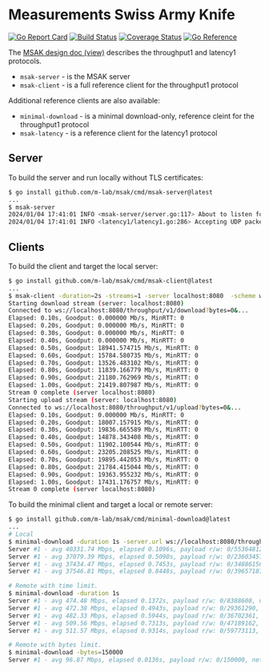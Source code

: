 # Measurements Swiss Army Knife

[![Go Report Card](https://goreportcard.com/badge/github.com/m-lab/msak)](https://goreportcard.com/report/github.com/m-lab/msak)
[![Build Status](https://github.com/m-lab/msak/actions/workflows/test.yml/badge.svg?branch=main)](https://github.com/m-lab/msak/actions/workflows/test.yml)
[![Coverage Status](https://coveralls.io/repos/github/m-lab/msak/badge.svg?branch=main)](https://coveralls.io/github/m-lab/msak?branch=main)
[![Go Reference](https://pkg.go.dev/badge/github.com/m-lab/msak.svg)](https://pkg.go.dev/github.com/m-lab/msak)

The [MSAK design doc (view)][1] describes the throughput1 and latency1 protocols.

[1]: https://docs.google.com/document/d/1OmKXGhQe2mT1gSXI2NT_SxvnKu5OHpBGIYpoWNJwmWA/edit

* `msak-server` - is the MSAK server
* `msak-client` - is a full reference client for the throughput1 protocol

Additional reference clients are also available:

* `minimal-download` - is a minimal download-only, reference cleint for the throughput1 protocol
* `msak-latency` - is a reference client for the latency1 protocol

## Server

To build the server and run locally without TLS certificates:

```sh
$ go install github.com/m-lab/msak/cmd/msak-server@latest
...
$ msak-server
2024/01/04 17:41:01 INFO <msak-server/server.go:117> About to listen for ws tests endpoint=:8080
2024/01/04 17:41:01 INFO <latency1/latency1.go:286> Accepting UDP packets...
```

## Clients

To build the client and target the local server:

```sh
$ go install github.com/m-lab/msak/cmd/msak-client@latest
...
$ msak-client -duration=2s -streams=1 -server localhost:8080  -scheme ws
Starting download stream (server: localhost:8080)
Connected to ws://localhost:8080/throughput/v1/download?bytes=0&...
Elapsed: 0.10s, Goodput: 0.000000 Mb/s, MinRTT: 0
Elapsed: 0.20s, Goodput: 0.000000 Mb/s, MinRTT: 0
Elapsed: 0.30s, Goodput: 0.000000 Mb/s, MinRTT: 0
Elapsed: 0.40s, Goodput: 0.000000 Mb/s, MinRTT: 0
Elapsed: 0.50s, Goodput: 18941.574715 Mb/s, MinRTT: 0
Elapsed: 0.60s, Goodput: 15784.580735 Mb/s, MinRTT: 0
Elapsed: 0.70s, Goodput: 13526.483102 Mb/s, MinRTT: 0
Elapsed: 0.80s, Goodput: 11839.166779 Mb/s, MinRTT: 0
Elapsed: 0.90s, Goodput: 21180.762969 Mb/s, MinRTT: 0
Elapsed: 1.00s, Goodput: 21419.807987 Mb/s, MinRTT: 0
Stream 0 complete (server localhost:8080)
Starting upload stream (server: localhost:8080)
Connected to ws://localhost:8080/throughput/v1/upload?bytes=0&...
Elapsed: 0.10s, Goodput: 0.000000 Mb/s, MinRTT: 0
Elapsed: 0.20s, Goodput: 18007.157915 Mb/s, MinRTT: 0
Elapsed: 0.30s, Goodput: 19836.665589 Mb/s, MinRTT: 0
Elapsed: 0.40s, Goodput: 14878.343408 Mb/s, MinRTT: 0
Elapsed: 0.50s, Goodput: 11902.100544 Mb/s, MinRTT: 0
Elapsed: 0.60s, Goodput: 23205.208525 Mb/s, MinRTT: 0
Elapsed: 0.70s, Goodput: 19895.442053 Mb/s, MinRTT: 0
Elapsed: 0.80s, Goodput: 21784.415044 Mb/s, MinRTT: 0
Elapsed: 0.90s, Goodput: 19363.955232 Mb/s, MinRTT: 0
Elapsed: 1.00s, Goodput: 17431.176757 Mb/s, MinRTT: 0
Stream 0 complete (server localhost:8080)
```

To build the minimal client and target a local or remote server:

```sh
$ go install github.com/m-lab/msak/cmd/minimal-download@latest
...
# Local
$ minimal-download -duration 1s -server.url ws://localhost:8080/throughput/v1/download
Server #1 - avg 40331.74 Mbps, elapsed 0.1096s, payload r/w: 0/553648128, network r/w: 0/552605286 kernel* r/w: 532/556927351
Server #1 - avg 37079.39 Mbps, elapsed 0.5090s, payload r/w: 0/2360345763, network r/w: 0/2359320155 kernel* r/w: 532/2371631146
Server #1 - avg 37434.47 Mbps, elapsed 0.7453s, payload r/w: 0/3488615636, network r/w: 0/3487600796 kernel* r/w: 532/3504496455
Server #1 - avg 37546.81 Mbps, elapsed 0.8448s, payload r/w: 0/3965718768, network r/w: 0/3964708482 kernel* r/w: 532/3982651869

# Remote with time limit.
$ minimal-download -duration 1s
Server #1 - avg 474.48 Mbps, elapsed 0.1372s, payload r/w: 0/8388608, network r/w: 0/8139648 kernel* r/w: 1291/5153552
Server #1 - avg 472.38 Mbps, elapsed 0.4943s, payload r/w: 0/29361290, network r/w: 0/29190374 kernel* r/w: 1291/28353408
Server #1 - avg 482.33 Mbps, elapsed 0.5944s, payload r/w: 0/36702361, network r/w: 0/35836093 kernel* r/w: 1291/35130048
Server #1 - avg 509.56 Mbps, elapsed 0.7313s, payload r/w: 0/47189162, network r/w: 0/46583410 kernel* r/w: 1291/44773728
Server #1 - avg 511.57 Mbps, elapsed 0.9314s, payload r/w: 0/59773113, network r/w: 0/59562005 kernel* r/w: 1291/57740568

# Remote with bytes limit.
$ minimal-download -bytes=150000
Server #1 - avg 96.87 Mbps, elapsed 0.0136s, payload r/w: 0/150000, network r/w: 0/164976 kernel* r/w: 1309/31063
```
